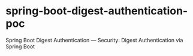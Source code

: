 # spring-boot-digest-authentication-poc
Spring Boot Digest Authentication — Security: Digest Authentication via Spring Boot
